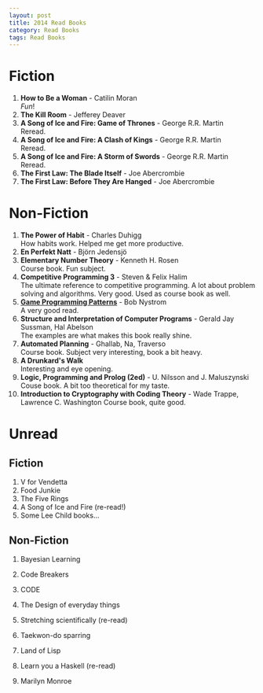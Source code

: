 ```yaml
---
layout: post
title: 2014 Read Books
category: Read Books
tags: Read Books
---
```


Fiction
=======

1. **How to Be a Woman** - Catilin Moran  
    *Fun*!
1. **The Kill Room** - Jefferey Deaver
1. **A Song of Ice and Fire: Game of Thrones** - George R.R. Martin  
    Reread.
1. **A Song of Ice and Fire: A Clash of Kings** - George R.R. Martin  
    Reread.
1. **A Song of Ice and Fire: A Storm of Swords** - George R.R. Martin  
    Reread.
1. **The First Law: The Blade Itself** - Joe Abercrombie  
1. **The First Law: Before They Are Hanged** - Joe Abercrombie  

Non-Fiction
===========

1. **The Power of Habit** - Charles Duhigg  
    How habits work. Helped me get more productive.
1. **En Perfekt Natt** - Björn Jedensjö
1. **Elementary Number Theory** - Kenneth H. Rosen  
    Course book. Fun subject.
1. **Competitive Programming 3** - Steven & Felix Halim  
    The ultimate reference to competitive programming. A lot about problem solving and algorithms. Very good. Used as course book as well.
1. **[Game Programming Patterns][]** - Bob Nystrom  
    A very good read.
1. **Structure and Interpretation of Computer Programs** - Gerald Jay Sussman, Hal Abelson  
    The examples are what makes this book really shine.
1. **Automated Planning** - Ghallab, Na, Traverso  
    Course book. Subject very interesting, book a bit heavy.
1. **A Drunkard's Walk**  
    Interesting and eye opening.
1. **Logic, Programming and Prolog (2ed)** - U. Nilsson and J. Maluszynski  
    Couse book. A bit too theoretical for my taste.
1. **Introduction to Cryptography with Coding Theory** - Wade Trappe, Lawrence C. Washington
    Course book, quite good.

[Game Programming Patterns]: http://gameprogrammingpatterns.com/ "Game Programming Patterns"

Unread
======

Fiction
-------

1. V for Vendetta
1. Food Junkie
1. The Five Rings
1. A Song of Ice and Fire (re-read!)
1. Some Lee Child books...


Non-Fiction
--------

1. Bayesian Learning
1. Code Breakers
1. CODE
1. The Design of everyday things

1. Stretching scientifically (re-read)
1. Taekwon-do sparring
1. Land of Lisp
1. Learn you a Haskell (re-read)
1. Marilyn Monroe


